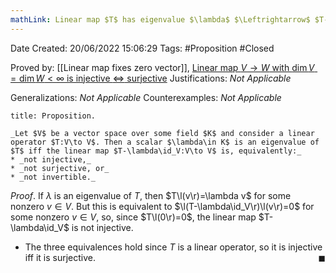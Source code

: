 ```yaml
---
mathLink: Linear map $T$ has eigenvalue $\lambda$ $\Leftrightarrow$ $T-\lambda\id$ is not invertible
---
```


<div class="topSpace"></div>

Date Created: 20/06/2022 15:06:29
Tags: #Proposition #Closed

Proved by: [[Linear map fixes zero vector]], [Linear map $V\to W$ with $\dim V=\dim W<\infty$ is injective $\Leftrightarrow$ surjective](Linear%20map%20between%20vector%20spaces%20of%20same%20dimension%20is%20injective%20iff%20surjective.md)
Justifications: _Not Applicable_

Generalizations: _Not Applicable_
Counterexamples: _Not Applicable_

``` ad-Proposition
title: Proposition.

_Let $V$ be a vector space over some field $K$ and consider a linear operator $T:V\to V$. Then a scalar $\lambda\in K$ is an eigenvalue of $T$ iff the linear map $T-\lambda\id_V:V\to V$ is, equivalently:_
* _not injective,_
* _not surjective, or_
* _not invertible._

```

_Proof_. If $\lambda$ is an eigenvalue of $T$, then $T\l(v\r)=\lambda v$ for some nonzero $v\in V$. But this is equivalent to $\l(T-\lambda\id_V\r)\l(v\r)=0$ for some nonzero $v\in V$, so, since $T\l(0\r)=0$, the linear map $T-\lambda\id_V$ is not injective.
* The three equivalences hold since $T$ is a linear operator, so it is injective iff it is surjective.<span style="float:right;">$\blacksquare$</span>
